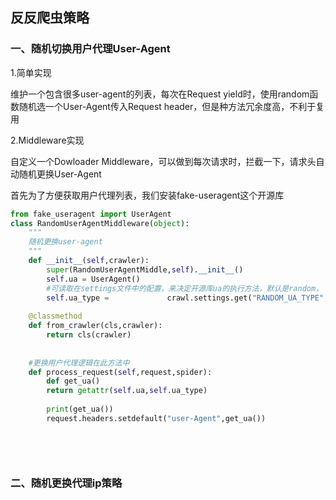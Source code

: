 ## 反反爬虫策略

### 一、随机切换用户代理User-Agent

1.简单实现

维护一个包含很多user-agent的列表，每次在Request yield时，使用random函数随机选一个User-Agent传入Request header，但是种方法冗余度高，不利于复用



2.Middleware实现

自定义一个Dowloader Middleware，可以做到每次请求时，拦截一下，请求头自动随机更换User-Agent



首先为了方便获取用户代理列表，我们安装fake-useragent这个开源库

```python
from fake_useragent import UserAgent
class RandomUserAgentMiddleware(object):
    """
    随机更换user-agent
    """
    def __init__(self,crawler):
        super(RandomUserAgentMiddle,self).__init__()
        self.ua = UserAgent()
        #可读取在settings文件中的配置，来决定开源库ua的执行方法，默认是random，
        self.ua_type = 			   crawl.settings.get("RANDOM_UA_TYPE","random")
    
    @classmethod
    def from_crawler(cls,crawler):
        return cls(crawler)
    
    
    #更换用户代理逻辑在此方法中
    def process_request(self,request,spider):
        def get_ua()
        return getattr(self.ua,self.ua_type)
    
    	print(get_ua())
        request.headers.setdefault("user-Agent",get_ua())
        
        
        
        
```



### 二、随机更换代理ip策略



